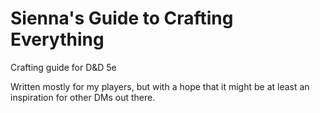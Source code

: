 # Sienna's Guide to Crafting Everything
Crafting guide for D&amp;D 5e

Written mostly for my players, but with a hope that it might be at least an inspiration for other DMs out there.
